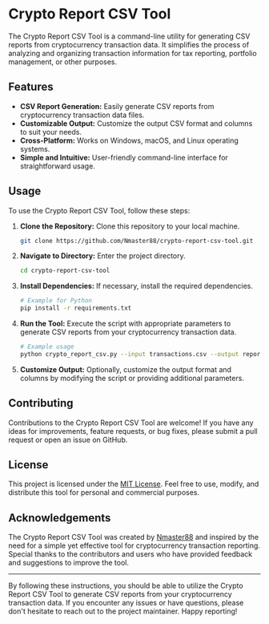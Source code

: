 # Crypto Report CSV Tool

The Crypto Report CSV Tool is a command-line utility for generating CSV reports from cryptocurrency transaction data. It simplifies the process of analyzing and organizing transaction information for tax reporting, portfolio management, or other purposes.

## Features

- **CSV Report Generation:** Easily generate CSV reports from cryptocurrency transaction data files.
- **Customizable Output:** Customize the output CSV format and columns to suit your needs.
- **Cross-Platform:** Works on Windows, macOS, and Linux operating systems.
- **Simple and Intuitive:** User-friendly command-line interface for straightforward usage.

## Usage

To use the Crypto Report CSV Tool, follow these steps:

1. **Clone the Repository:** Clone this repository to your local machine.

   ```bash
   git clone https://github.com/Nmaster88/crypto-report-csv-tool.git
   ```

2. **Navigate to Directory:** Enter the project directory.

   ```bash
   cd crypto-report-csv-tool
   ```

3. **Install Dependencies:** If necessary, install the required dependencies.

   ```bash
   # Example for Python
   pip install -r requirements.txt
   ```

4. **Run the Tool:** Execute the script with appropriate parameters to generate CSV reports from your cryptocurrency transaction data.

   ```bash
   # Example usage
   python crypto_report_csv.py --input transactions.csv --output report.csv
   ```

5. **Customize Output:** Optionally, customize the output format and columns by modifying the script or providing additional parameters.

## Contributing

Contributions to the Crypto Report CSV Tool are welcome! If you have any ideas for improvements, feature requests, or bug fixes, please submit a pull request or open an issue on GitHub.

## License

This project is licensed under the [MIT License](LICENSE). Feel free to use, modify, and distribute this tool for personal and commercial purposes.

## Acknowledgements

The Crypto Report CSV Tool was created by [Nmaster88](https://github.com/Nmaster88) and inspired by the need for a simple yet effective tool for cryptocurrency transaction reporting. Special thanks to the contributors and users who have provided feedback and suggestions to improve the tool.

---

By following these instructions, you should be able to utilize the Crypto Report CSV Tool to generate CSV reports from your cryptocurrency transaction data. If you encounter any issues or have questions, please don't hesitate to reach out to the project maintainer. Happy reporting!
